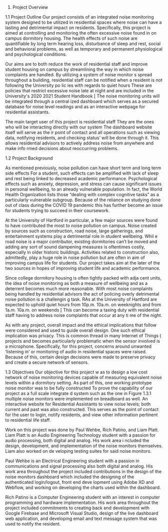 1. Project Overview

1.1 Project Outline
Our project consists of an integrated noise monitoring system designed to be utilized in
residential spaces where noise can have a lasting and detrimental impact on residents.
Specifically, this project is aimed at controlling and monitoring the often excessive noise
found in on campus dormitory housing. The health effects of such noise are quantifiable
by long term hearing loss, disturbance of sleep and rest, social and behavioral problems,
as well as temporary and permanent physiological and psychological conditions.

Our aims are to both reduce the work of residential staff and improve student housing on
campus by streamlining the way in which noise complaints are handled. By utilizing a
system of noise monitor s spread throughout a building, residential staff can be notified
when a resident is not following the University po lic ies with regards to quiet hours
These are policies that restrict excessive noise late at night and are included in the
University's 2020 2021 Student Handbook [ The noise monitoring units will be
integrated through a central ized dashboard which serves as a secured database for noise
level readings and as an interactive webpage for residential assistants.

The main target user of this project is residential staff They are the ones who will be
interacting directly with our system The dashboard website itself will serve as the ir point
of contact and all operations such as viewing data, notifying residents, and checking
status’ will be done through it. This allows residential advisors to actively address noise
from anywhere and make info rmed decisions about reoccurring problems.

1.2 Project Background

As mentioned previously, noise pollution can have short term and long term side effects
For a student, such effects can be amplified with lack of sleep and rest being linked to
decreased academic performance. Psychological effects such as anxiety, depression, and
stress can cause significant issues in personal wellbeing, to an already vulnerable
population. In fact, the World Health Organization lists those “dealing with complex
cognitive tasks” as a particularly vulnerable subgroup. Because of the reliance on
studying done out of class during the COVID 19 pandemic this has further become an
issue for students trying to succeed in their coursework.

At the University of Hartford in particular, a few major sources were found to have
contributed the most to noise pollution on campus. Noise created by sources such as
construction, road noise, large gatherings, and entertainment systems play a detrimental
role in student wellbeing. Whil e road noise is a major contributor, existing dormitories
can’t be moved and adding any sort of sound dampening measures is oftentimes costly,
especially in older historic buildings. Activities related to construction also, admittedly,
play a huge role in noise pollution but are often in aim of improving campus life for
students. Our project takes aim at the later of the two sources in hopes of improving
student life and academic performance.

Since college dormitory housing is often tightly packed with adja cent units, the idea of
noise monitoring as both a measure of wellbeing and as a deterrent becomes much more
reasonable. With most noise complaints being handled by residential advisors the act of
policing overly detrimental noise pollution is a challengin g task. RAs at the University of
Hartford are expected to uphold quiet hours from 10p.m. 10a.m. on weeknights and from
1a.m. 10a.m. on weekends [ This can become a taxing duty with residential staff
having to address noise complaints that occur at any ti me of the night.

As with any project, overall impact and the ethical implications that follow were
considered and used to guide overall design. One such ethical implication was privacy.
This is common thread in many Internet of Things ( projects and becomes
particularly problematic when the sensor involved is a microphone. Specifically, for this
project, concerns around unwanted ‘listening in’ or monitoring of audio in residential
spaces were raised. Because of this, certain design decisions were made to preserve
privacy and create a secure network of sensors.

1.3 Objectives
Our objective for this project w as to design a low cost network of noise monitoring
devices capable of measuring equivalent noise levels within a dormitory setting. As part
of this, one working prototype noise monitor was to be fully constructed To prove the
capability of our project as a full scale integrate d system such as the one in Figure 1.3.1
multiple noise monitors were implemented on breadboard as well. An interactive website
for Residential Assistants to view noise levels; both current and past was also
constructed. This serves as the point of contact for the user to login, notify residents, and
view other information pertinent to residential life staff.

Work on this project was done by Paul Wehbe, Rich Patino, and Liam Platt.
Liam Platt is an Audio Engineering Technology student with a passion for audio processing, both
digital and analog. His work area i ncluded the design, development, and implementation
of the noise monitors themselves. Liam also worked on de veloping testing suites for said
noise monitors. 

Paul Wehbe is an Electrical Engineering student with a passion in communications and
signal processing also both digital and analog. His work area throughout the project
included contributions in the design of the noise monitors dashboard which included the
designing of the authenticated login/logout, front end deve lopment using Adobe XD and
Webflow, and working on developing the charts used within the dashboard.

Rich Patino is a Computer Engineering student with an interest in computer programming
and hardware implementation. His work area throughout the project included
commitments to creating back end development with Google Firebase and Microsoft
Visual Studio, design of the live dashboard web application, and developing email and
text message system that was used to notify the resident.
